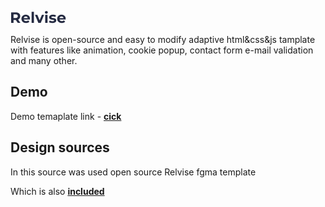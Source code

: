![Logo](img/Relvise.png)


Relvise is open-source and easy to modify adaptive html&css&js tamplate with features like animation, cookie popup, contact form e-mail validation and many other.


## Demo

Demo temaplate link - [**cick**](https://avdebor.github.io/Relvise/)

## Design sources

In this source was used open source Relvise fgma template

Which is also [**included**](https://github.com/avdebor/Relvisetitle/blob/main/template.fig?raw=true)
